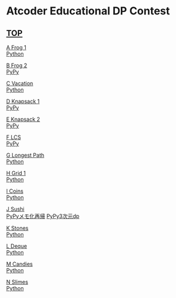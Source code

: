 # Atcoder Educational DP Contest

## [TOP](https://atcoder.jp/contests/dp)    

[A Frog 1](https://atcoder.jp/contests/dp/tasks/dp_a)  
[Python](https://atcoder.jp/contests/dp/submissions/15477854)  

[B Frog 2](https://atcoder.jp/contests/dp/tasks/dp_b)  
[PyPy](https://atcoder.jp/contests/dp/submissions/15477908)  

[C Vacation](https://atcoder.jp/contests/dp/tasks/dp_c)  
[Python](https://atcoder.jp/contests/dp/submissions/15478339)  

[D Knapsack 1](https://atcoder.jp/contests/dp/tasks/dp_d)  
[PyPy](https://atcoder.jp/contests/dp/submissions/15478696)  

[E Knapsack 2](https://atcoder.jp/contests/dp/tasks/dp_e)  
[PyPy](https://atcoder.jp/contests/dp/submissions/15479897)  

[F LCS](https://atcoder.jp/contests/dp/tasks/dp_f)  
[PyPy](https://atcoder.jp/contests/dp/submissions/15480548)  

[G Longest Path](https://atcoder.jp/contests/dp/tasks/dp_g)  
[Python](https://atcoder.jp/contests/dp/submissions/15502546)  

[H Grid 1](https://atcoder.jp/contests/dp/tasks/dp_h)  
[Python](https://atcoder.jp/contests/dp/submissions/15502546)  

[I Coins](https://atcoder.jp/contests/dp/tasks/dp_i)  
[Python](https://atcoder.jp/contests/dp/submissions/15502931)  

[J Sushi](https://atcoder.jp/contests/dp/tasks/dp_j)  
[PyPyメモ化再帰](https://atcoder.jp/contests/dp/submissions/15510478) [PyPy3次元dp](https://atcoder.jp/contests/dp/submissions/15510617)  

[K Stones](https://atcoder.jp/contests/dp/tasks/dp_k)  
[Python]()  

[L Deque](https://atcoder.jp/contests/dp/tasks/dp_l)  
[Python]()  

[M Candies](https://atcoder.jp/contests/dp/tasks/dp_m)  
[Python]()  

[N Slimes](https://atcoder.jp/contests/dp/tasks/dp_n)  
[Python]()  